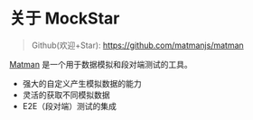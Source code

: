 # 关于 MockStar

> Github(欢迎+Star): https://github.com/matmanjs/matman

[Matman](https://github.com/matmanjs/matman) 是一个用于数据模拟和段对端测试的工具。

- 强大的自定义产生模拟数据的能力
- 灵活的获取不同模拟数据
- E2E（段对端）测试的集成

